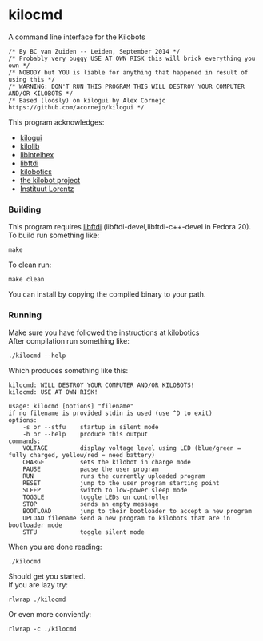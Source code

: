 # kilocmd
A command line interface for the Kilobots
```
/* By BC van Zuiden -- Leiden, September 2014 */
/* Probably very buggy USE AT OWN RISK this will brick everything you own */
/* NOBODY but YOU is liable for anything that happened in result of using this */
/* WARNING: DON'T RUN THIS PROGRAM THIS WILL DESTROY YOUR COMPUTER AND/OR KILOBOTS */
/* Based (loosly) on kilogui by Alex Cornejo https://github.com/acornejo/kilogui */
```
This program acknowledges:
* [kilogui](https://github.com/acornejo/kilogui)
* [kilolib](https://github.com/acornejo/kilolib)
* [libintelhex](https://github.com/bfoz/libintelhex)
* [libftdi](http://www.intra2net.com/en/developer/libftdi/index.php)
* [kilobotics](https://www.kilobotics.com/)  
* [the kilobot project](http://www.eecs.harvard.edu/ssr/projects/progSA/kilobot.html) 
* [Instituut Lorentz](http://www.lorentz.leidenuniv.nl/)

### Building
This program requires [libftdi](http://www.intra2net.com/en/developer/libftdi/index.php) (libftdi-devel,libftdi-c++-devel in Fedora 20). 
To build run something like:
```
make
```
To clean run:
```
make clean
```
You can install by copying the compiled binary to your path.

### Running
Make sure you have followed the instructions at [kilobotics](https://www.kilobotics.com/documentation)  
After compilation run something like:
```
./kilocmd --help
```
Which produces something like this:
```
kilocmd: WILL DESTROY YOUR COMPUTER AND/OR KILOBOTS!
kilocmd: USE AT OWN RISK!

usage: kilocmd [options] "filename"
if no filename is provided stdin is used (use ^D to exit)
options:
	-s or --stfu	startup in silent mode
	-h or --help	produce this output
commands:
	VOLTAGE		    display voltage level using LED (blue/green = fully charged, yellow/red = need battery)
	CHARGE		    sets the kilobot in charge mode
	PAUSE		    pause the user program
	RUN		        runs the currently uploaded program
	RESET		    jump to the user program starting point
	SLEEP		    switch to low-power sleep mode
	TOGGLE		    toggle LEDs on controller
	STOP		    sends an empty message
	BOOTLOAD	    jump to their bootloader to accept a new program
	UPLOAD filename	send a new program to kilobots that are in bootloader mode
	STFU		    toggle silent mode

```
When you are done reading:
```
./kilocmd
```
Should get you started.  
If you are lazy try:
```
rlwrap ./kilocmd
```
Or even more conviently:
```
rlwrap -c ./kilocmd
```
